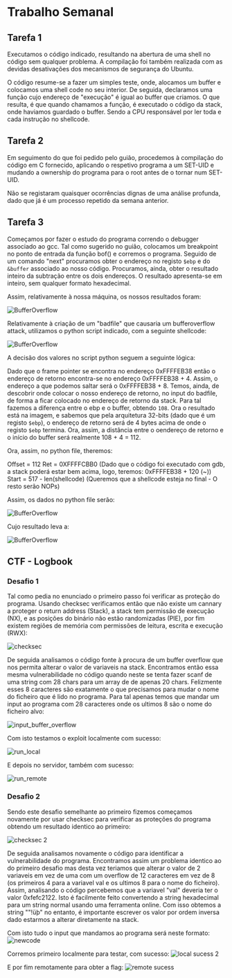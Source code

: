 # Trabalho Semanal #

## Tarefa 1

Executamos o código indicado, resultando na abertura de uma shell no código sem qualquer problema. A compilação foi também realizada com as devidas desativações dos mecanismos de segurança do Ubuntu.

O código resume-se a fazer um simples teste, onde, alocamos um buffer e colocamos uma shell code no seu interior. De seguida, declaramos uma função cujo endereço de "execução" é igual ao buffer que criamos. O que resulta, é que quando chamamos a função, é executado o código da stack, onde haviamos guardado o buffer. Sendo a CPU responsável por ler toda e cada instrução no shellcode. 

## Tarefa 2

Em seguimento do que foi pedido pelo guião, procedemos à compilação do código em C fornecido, aplicando o respetivo programa a um SET-UID e mudando a ownership do programa para o root antes de o tornar num SET-UID. 

Não se registaram quaisquer ocorrências dignas de uma análise profunda, dado que já é um processo repetido da semana anterior.

## Tarefa 3

Começamos por fazer o estudo do programa correndo o debugger associado ao gcc. Tal como sugerido no guião, colocamos um breakpoint no ponto de entrada da função bof() e corremos o programa. Seguido de um comando "next" procuramos obter o endereço no registo `$ebp` e do `&buffer` associado ao nosso código. Procuramos, ainda, obter o resultado inteiro da subtração entre os dois endereços. O resultado apresenta-se em inteiro, sem qualquer formato hexadecimal.

Assim, relativamente à nossa máquina, os nossos resultados foram:

![BufferOverflow](/images/BufferOverflow_1.png)

Relativamente à criação de um "badfile" que causaria um bufferoverflow attack, utilizamos o python script indicado, com a seguinte shellcode:

![BufferOverflow](/images/BufferOverflow_3.png)

A decisão dos valores no script python seguem a seguinte lógica:

Dado que o frame pointer se encontra no endereço 0xFFFFEB38 então o endereço de retorno encontra-se no endereço 0xFFFFEB38 + 4. Assim, o endereço a que podemos saltar será o 0xFFFFEB38 + 8. Temos, ainda, de descobrir onde colocar o nosso endereço de retorno, no input do badfile, de forma a ficar colocado no endereço de retorno da stack. Para tal fazemos a diferença entre o ebp e o buffer, obtendo `108`. Ora o resultado está na imagem, e sabemos que pela arquitetura 32-bits (dado que é um registo `$ebp`), o endereço de retorno será de 4 bytes acima de onde o registo `$ebp` termina. Ora, assim, a distância entre o oendereço de retorno e o início do buffer será realmente 108 + 4 = 112. 

Ora, assim, no python file, theremos: 

Offset = 112
Ret = 0XFFFFCBB0 (Dado que o código foi executado com gdb, a stack poderá estar bem acima, logo, teremos: 0xFFFFEB38 + 120 (~))
Start = 517 - len(shellcode) (Queremos que a shellcode esteja no final - O resto serão NOPs)

Assim, os dados no python file serão:

![BufferOverflow](/images/BufferOverflow_4.png)

Cujo resultado leva a:

![BufferOverflow](/images/BufferOverflow_2.png)

## CTF - Logbook

### Desafio 1

Tal como pedia no enunciado o primeiro passo foi verificar as proteção do programa. Usando checksec verificamos então que não existe um cannary a proteger o return address (Stack), a stack tem permissão de execução (NX), e as posições do binário não estão randomizadas (PIE), por fim existem regiões de memória com permissões de leitura, escrita e execução (RWX):

![checksec](/images/checksec.png)

De seguida analisamos o código fonte à procura de um buffer overflow que nos permita alterar o valor de variaveis na stack. Encontramos então essa mesma vulnerabilidade no código quando neste se tenta fazer scanf de uma string com 28 chars para um array de de apenas 20 chars. Felizmente esses 8 caracteres são exatamente o que precisamos para mudar o nome do ficheiro que é lido no programa. Para tal apenas temos que mandar um input ao programa com 28 caracteres onde os ultimos 8 são o nome do ficheiro alvo:

![input_buffer_overflow](/images/newcode.png)

Com isto testamos o exploit localmente com sucesso:

![run_local](/images/run_local.png)

E depois no servidor, também com sucesso:

![run_remote](/images/flag_desafio1.png)


### Desafio 2

Sendo este desafio semelhante ao primeiro fizemos começamos novamente por usar checksec para verificar as proteções do programa obtendo um resultado identico ao primeiro:

![checksec 2](/images/checksec2.png)

De seguida analisamos novamente o código para identificar a vulnerabilidade do programa. Encontramos assim um problema identico ao do primeiro desafio mas desta vez teriamos que alterar o valor de 2 variaveis em vez de uma com um overflow de 12 caracteres em vez de 8 (os primeiros 4 para a variavel val e os ultimos 8 para o nome do ficheiro). 
Assim, analisando o código percebemos que a variavel "val" deveria ter o valor 0xfefc2122. Isto é facilmente feito convertendo a string hexadecimal para um string normal usando uma ferramenta online. Com isso obtemos a string ""!üþ" no entanto, é importante escrever os valor por ordem inversa dado estarmos a alterar diretamente na stack.

Com isto tudo o input que mandamos ao programa será neste formato:
![newcode](/images/print_buffer_overflow.png)

Corremos primeiro localmente para testar, com sucesso:
![local sucess 2](/images/local_sucess_2.png)

E por fim remotamente para obter a flag:
![remote sucess](/images/remote_success_2.png)

